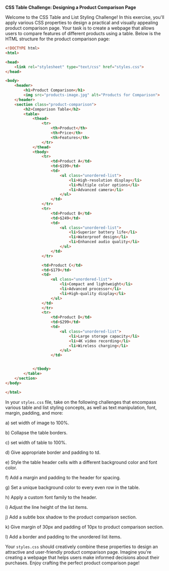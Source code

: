 **CSS Table Challenge: Designing a Product Comparison Page**

Welcome to the CSS Table and List Styling Challenge! In this exercise, you'll apply various CSS properties to design a practical and visually appealing product comparison page. Your task is to create a webpage that allows users to compare features of different products using a table. Below is the HTML structure for the product comparison page:

```html
<!DOCTYPE html>
<html>

<head>
    <link rel="stylesheet" type="text/css" href="styles.css">
</head>

<body>
    <header>
        <h1>Product Comparison</h1>
        <img src="products-image.jpg" alt="Products for Comparison">
    </header>
    <section class="product-comparison">
        <h2>Comparison Table</h2>
        <table>
            <thead>
                <tr>
                    <th>Product</th>
                    <th>Price</th>
                    <th>Features</th>
                </tr>
            </thead>
            <tbody>
                <tr>
                    <td>Product A</td>
                    <td>$199</td>
                    <td>
                        <ul class="unordered-list">
                            <li>High-resolution display</li>
                            <li>Multiple color options</li>
                            <li>Advanced camera</li>
                        </ul>
                    </td>
                </tr>
                <tr>
                    <td>Product B</td>
                    <td>$249</td>
                    <td>
                        <ul class="unordered-list">
                            <li>Superior battery life</li>
                            <li>Waterproof design</li>
                            <li>Enhanced audio quality</li>
                        </ul>
                    </td>
                </tr>

                <td>Product C</td>
                <td>$179</td>
                <td>
                    <ul class="unordered-list">
                        <li>Compact and lightweight</li>
                        <li>Advanced processor</li>
                        <li>High-quality display</li>
                    </ul>
                </td>
                </tr>
                <tr>
                    <td>Product D</td>
                    <td>$299</td>
                    <td>
                        <ul class="unordered-list">
                            <li>Large storage capacity</li>
                            <li>4K video recording</li>
                            <li>Wireless charging</li>
                        </ul>
                    </td>


            </tbody>
        </table>
    </section>
</body>

</html>
```

In your `styles.css` file, take on the following challenges that encompass various table and list styling concepts, as well as text manipulation, font, margin, padding, and more:

a) set width of image to 100%.

b) Collapse the table borders.

c) set width of table to 100%.

d) Give appropriate border and padding to td.

e) Style the table header cells with a different background color and font color.

f) Add a margin and padding to the header for spacing.

g) Set a unique background color to every even row in the table.

h) Apply a custom font family to the header.

i) Adjust the line height of the list items.

j) Add a subtle box shadow to the product comparison section.

k) Give margin of 30px and padding of 10px to product comparison section.

l) Add a border and padding to the unordered list items.

Your `styles.css` should creatively combine these properties to design an attractive and user-friendly product comparison page. Imagine you're creating a webpage that helps users make informed decisions about their purchases. Enjoy crafting the perfect product comparison page!
